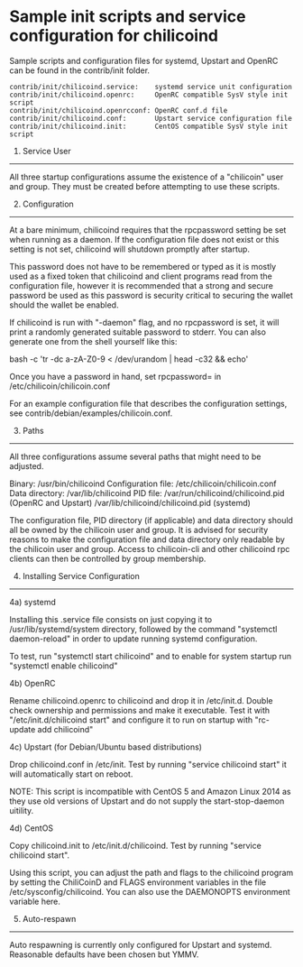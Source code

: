 Sample init scripts and service configuration for chilicoind
==========================================================

Sample scripts and configuration files for systemd, Upstart and OpenRC
can be found in the contrib/init folder.

    contrib/init/chilicoind.service:    systemd service unit configuration
    contrib/init/chilicoind.openrc:     OpenRC compatible SysV style init script
    contrib/init/chilicoind.openrcconf: OpenRC conf.d file
    contrib/init/chilicoind.conf:       Upstart service configuration file
    contrib/init/chilicoind.init:       CentOS compatible SysV style init script

1. Service User
---------------------------------

All three startup configurations assume the existence of a "chilicoin" user
and group.  They must be created before attempting to use these scripts.

2. Configuration
---------------------------------

At a bare minimum, chilicoind requires that the rpcpassword setting be set
when running as a daemon.  If the configuration file does not exist or this
setting is not set, chilicoind will shutdown promptly after startup.

This password does not have to be remembered or typed as it is mostly used
as a fixed token that chilicoind and client programs read from the configuration
file, however it is recommended that a strong and secure password be used
as this password is security critical to securing the wallet should the
wallet be enabled.

If chilicoind is run with "-daemon" flag, and no rpcpassword is set, it will
print a randomly generated suitable password to stderr.  You can also
generate one from the shell yourself like this:

bash -c 'tr -dc a-zA-Z0-9 < /dev/urandom | head -c32 && echo'

Once you have a password in hand, set rpcpassword= in /etc/chilicoin/chilicoin.conf

For an example configuration file that describes the configuration settings,
see contrib/debian/examples/chilicoin.conf.

3. Paths
---------------------------------

All three configurations assume several paths that might need to be adjusted.

Binary:              /usr/bin/chilicoind
Configuration file:  /etc/chilicoin/chilicoin.conf
Data directory:      /var/lib/chilicoind
PID file:            /var/run/chilicoind/chilicoind.pid (OpenRC and Upstart)
                     /var/lib/chilicoind/chilicoind.pid (systemd)

The configuration file, PID directory (if applicable) and data directory
should all be owned by the chilicoin user and group.  It is advised for security
reasons to make the configuration file and data directory only readable by the
chilicoin user and group.  Access to chilicoin-cli and other chilicoind rpc clients
can then be controlled by group membership.

4. Installing Service Configuration
-----------------------------------

4a) systemd

Installing this .service file consists on just copying it to
/usr/lib/systemd/system directory, followed by the command
"systemctl daemon-reload" in order to update running systemd configuration.

To test, run "systemctl start chilicoind" and to enable for system startup run
"systemctl enable chilicoind"

4b) OpenRC

Rename chilicoind.openrc to chilicoind and drop it in /etc/init.d.  Double
check ownership and permissions and make it executable.  Test it with
"/etc/init.d/chilicoind start" and configure it to run on startup with
"rc-update add chilicoind"

4c) Upstart (for Debian/Ubuntu based distributions)

Drop chilicoind.conf in /etc/init.  Test by running "service chilicoind start"
it will automatically start on reboot.

NOTE: This script is incompatible with CentOS 5 and Amazon Linux 2014 as they
use old versions of Upstart and do not supply the start-stop-daemon uitility.

4d) CentOS

Copy chilicoind.init to /etc/init.d/chilicoind. Test by running "service chilicoind start".

Using this script, you can adjust the path and flags to the chilicoind program by
setting the ChiliCoinD and FLAGS environment variables in the file
/etc/sysconfig/chilicoind. You can also use the DAEMONOPTS environment variable here.

5. Auto-respawn
-----------------------------------

Auto respawning is currently only configured for Upstart and systemd.
Reasonable defaults have been chosen but YMMV.
